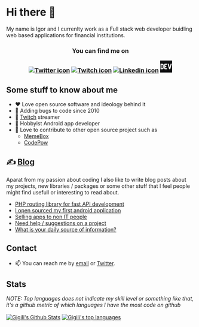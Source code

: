 # Hi there 👋

My name is Igor and I currenlty work as a Full stack web developer buidling web based applications for financial institutions. 

<h3 align="center">
  <b>You can find me on</b>
  
  [![Twitter icon](https://img.icons8.com/fluent/48/000000/twitter.png)](https://twitter.com/Gac_BL)
  [![Twitch icon](https://img.icons8.com/color/48/000000/twitch--v1.png)](https://www.twitch.tv/gacbl)
  [![Linkedin icon](https://img.icons8.com/color/48/000000/linkedin.png)](https://www.linkedin.com/in/igor-ilic-17573784/)
  [![Dev.to icon](devto.png)](https://dev.to/gac)
</h3>

## Some stuff to know about me

- ❤️ Love open source software and ideology behind it 
- 🐛 Adding bugs to code since 2010
- 🎥 [Twitch](https://www.twitch.tv/gacbl) streamer
- 📱 Hobbyist Android app developer
- 🔭 Love to contribute to other open source project such as 
  - [MemeBox](https://github.com/negue/meme-box)
  - [CodePow](https://codepow.io) 
  

## ✍ [Blog](https://dev.to/gac)

Aparat from my passion about coding I also like to write blog posts about my projects, new libraries / packages or some other stuff that I feel people might find usefull or interesting to read about. 

<!-- DEVTO:START -->
- [PHP routing library for fast API development](https://dev.to/gac/php-routing-library-for-fast-api-development-2j9d)
- [I open sourced my first android application](https://dev.to/gac/i-open-sourced-my-first-android-application-1nim)
- [Selling apps to non IT people](https://dev.to/gac/building-apps-for-non-it-people-3h9p)
- [Need help / suggestions on a project](https://dev.to/gac/need-help-suggestions-on-a-project-1pe3)
- [What is your daily source of information?](https://dev.to/gac/what-is-your-daily-source-of-information-4o0b)
<!-- DEVTO:END -->

## Contact 

- 📫 You can reach me by [email](mailto:github@igorilic.net) or [Twitter](https://twitter.com/Gac_BL).

## Stats 

_NOTE: Top languages does not indicate my skill level or something like that, it's a github metric of which languages I have the most code on github_

<a href="https://github.com/gigili">
<img align="center" alt="Gigili's Github Stats" src="https://github-readme-stats.codestackr.vercel.app/api?username=gigili&show_icons=true&hide_border=true&count_private=true&include_all_commits=true&theme=radical" /></a>
<a href="https://github.com/gigili">
  <img align="center" alt="Gigili's top languages" src="https://github-readme-stats.anuraghazra1.vercel.app/api/top-langs/?username=gigili&layout=compact&theme=radical" />
</a>
